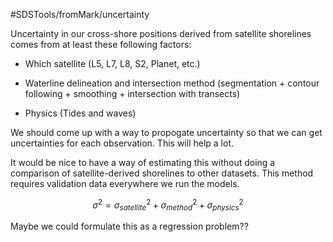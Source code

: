 #SDSTools/fromMark/uncertainty

Uncertainty in our cross-shore positions derived from satellite shorelines comes from at least these following factors:

* Which satellite (L5, L7, L8, S2, Planet, etc.)

* Waterline delineation and intersection method (segmentation + contour following + smoothing + intersection with transects)

* Physics (Tides and waves)

We should come up with a way to propogate uncertainty so that we can get uncertainties for each observation. This will help a lot.

It would be nice to have a way of estimating this without doing a comparison of satellite-derived shorelines to other datasets. This method requires validation data everywhere we run the models.

$$\sigma{}^2 = \sigma{}^{2}_{satellite} + \sigma{}^{2}_{method} + \sigma{}^{2}_{physics}$$

Maybe we could formulate this as a regression problem??
